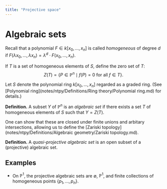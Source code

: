 ```yaml
---
title: "Projective space"
---
```


# Algebraic sets
Recall that a polynomial $F\in k[x_0,\dots,x_n]$ is called _homogeneous_ of degree $d$ if $F(\lambda x_0,\dots,\lambda x_n)=\lambda^d\cdot F(x_0,\dots,x_n)$. 

If $T$ is a set of homogeneous elements of $S$, define the zero set of $T$: $$Z(T)=\{P\in\mathbb{P}^n\mid f(P)=0\text{ for all }f\in T\}.$$

Let $S$ denote the polynomial ring $k[x_0,\dots,x_n]$ regarded as a graded ring. (See [Polynomial ring](notes/ntpy/Definitions/Ring theory/Polynomial ring.md) for details.)

**Definition.** A subset $Y$ of $\mathbb{P}^n$ is an _algebraic set_ if there exists a set $T$ of homogeneous elements of $S$ such that $Y=Z(T)$. 

One can show that these are closed under finite unions and arbitary intersections, allowing us to define the [Zariski topology](notes/ntpy/Definitions/Algebraic geometry/Zariski topology.md).

**Definition.** A *quasi-projective algebraic set* is an open subset of a (projective) algebraic set.

## Examples
- On $\mathbb{P}^1$, the projective algebraic sets are $\emptyset$, $\mathbb{P}^1$, and finite collections of homogeneous points $\{p_1,\dots,p_n\}$.

